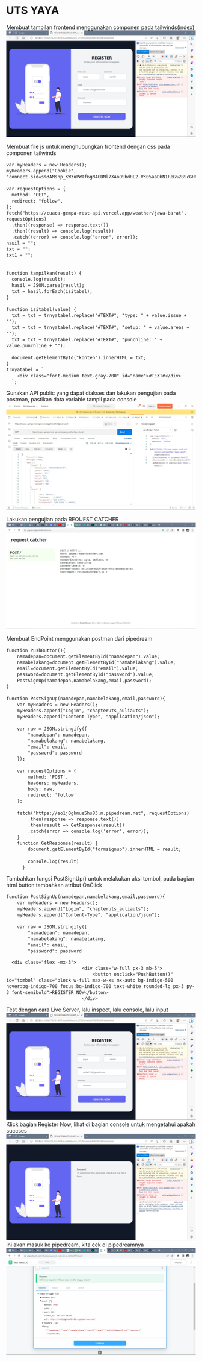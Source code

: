 # UTS YAYA
Membuat tampilan frontend menggunakan componen pada tailwinds(index)
![](screenshoot/input.jpeg)

Membuat file js untuk menghubungkan frontend dengan css pada componen tailwinds
```
var myHeaders = new Headers();
myHeaders.append("Cookie", "connect.sid=s%3AMsnp_KW3uPWTf6gN4GDNl7XAoOShdRL2.VK05aaDbN1FeG%2BScGHtOuxENv5s2ABoZZzLpqN%2FUbZs");

var requestOptions = {
  method: "GET",
  redirect: "follow",
};
fetch("https://cuaca-gempa-rest-api.vercel.app/weather/jawa-barat", requestOptions)
  .then((response) => response.text())
  .then((result) => console.log(result))
  .catch((error) => console.log("error", error));
hasil = "";
txt = "";
txt1 = "";


function tampilkan(result) {
  console.log(result);
  hasil = JSON.parse(result);
  txt = hasil.forEach(isitabel);
}

function isitabel(value) {
  txt = txt + trnyatabel.replace("#TEXT#", "type: " + value.issue + "");
  txt = txt + trnyatabel.replace("#TEXT#", "setup: " + value.areas + "");
  txt = txt + trnyatabel.replace("#TEXT#", "punchline: " + value.punchline + "");

  document.getElementById("konten").innerHTML = txt;
}
trnyatabel = `
    <div class="font-medium text-gray-700" id="name">#TEXT#</div>
  `;
```

Gunakan API public yang dapat diakses dan lakukan pengujian pada postman, pastikan data variable tampil pada console
![](screenshoot/postman.jpeg)

Lakukan pengujian pada REQUEST CATCHER
![](screenshoot/RequestCatcher.jpeg)

Membuat EndPoint menggunakan postman dari pipedream
```
function PushButton(){
    namadepan=document.getElementById("namadepan").value;
    namabelakang=document.getElementById("namabelakang").value;
    email=document.getElementById("email").value;
    password=document.getElementById("password").value;
    PostSignUp(namadepan,namabelakang,email,password);
}

function PostSignUp(namadepan,namabelakang,email,password){
    var myHeaders = new Headers();
    myHeaders.append("Login", "chapteruts_auliauts");
    myHeaders.append("Content-Type", "application/json");

    var raw = JSON.stringify({
        "namadepan": namadepan,
        "namabelakang": namabelakang,
        "email": email,
        "password": password
    });

    var requestOptions = {
        method: 'POST',
        headers: myHeaders,
        body: raw,
        redirect: 'follow'
    };

    fetch("https://eo1j0gkmue5hs83.m.pipedream.net", requestOptions)
        .then(response => response.text())
        .then(result => GetResponse(result))
        .catch(error => console.log('error', error));
    }
    function GetResponse(result) {
        document.getElementById("formsignup").innerHTML = result;
        
        console.log(result)
      }
```

Tambahkan fungsi PostSignUp() untuk melakukan aksi tombol, pada bagian html button tambahkan atribut OnClick

```
function PostSignUp(namadepan,namabelakang,email,password){
    var myHeaders = new Headers();
    myHeaders.append("Login", "chapteruts_auliauts");
    myHeaders.append("Content-Type", "application/json");

    var raw = JSON.stringify({
        "namadepan": namadepan,
        "namabelakang": namabelakang,
        "email": email,
        "password": password
```
```
  <div class="flex -mx-3">
                            <div class="w-full px-3 mb-5">
                                <button onclick="PushButton()" id="tombol" class="block w-full max-w-xs mx-auto bg-indigo-500 hover:bg-indigo-700 focus:bg-indigo-700 text-white rounded-lg px-3 py-3 font-semibold">REGISTER NOW</button>
                            </div>
```

Test dengan cara Live Server, lalu inspect, lalu console, lalu input
![](screenshoot/input.jpeg) 
Klick bagian Register Now, lihat di bagian console untuk mengetahui apakah succses
![](screenshoot/succes.jpeg)
ini akan masuk ke pipedream, kita cek di pipedreamnya
![](screenshoot/body%20pipedream.jpeg)
